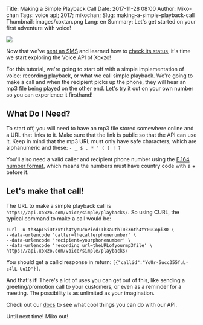 Title: Making a Simple Playback Call
Date: 2017-11-28 08:00
Author: Miko-chan
Tags: voice api; 2017; mikochan;
Slug: making-a-simple-playback-call
Thumbnail: images/xoxtan.png
Lang: en
Summary: Let's get started on your first adventure with voice!

<div>
  <img src="https://blog.xoxzo.com/images/xoxtan.png" class="float-lg-right lg-width200 md-width300" style="margin: 0;">
</div>

Now that we've [sent an SMS]({filename}./sending-your-first-sms-en.md) and
learned how to [check its status]({filename}./checking-your-sms-status-en.md),
it's time we start exploring the Voice API of Xoxzo!

For this tutorial, we're going to start off with a simple implementation of voice:
recording playback, or what we call simple playback. We're going to make a call
and when the recipient picks up the phone, they will hear an mp3 file being played
on the other end. Let's try it out on your own number so you can experience it firsthand!

<div style="clear:both;"></div>

## What Do I Need? ##

To start off, you will need to have an mp3 file stored somewhere online and a URL that links to it. Make sure that the link is public so that the API can use it. Keep in mind that the mp3 URL must only have safe characters, which are alphanumeric and these:
```- _ $ . * ' ( ) ! ?```

You'll also need a valid caller and recipient phone number using the [E.164 number format](https://en.wikipedia.org/wiki/E.164), which means the numbers must have country code with a + before it.

## Let's make that call! ##

The URL to make a simple playback call is `https://api.xoxzo.com/voice/simple/playbacks/`. So using CURL, the typical command to make a call would be:

```
curl -u th3ApISiDt3xtTh4tyoUcoPied:Th3aUthT0k3nth4tY0uCopi3D \
--data-urlencode 'caller=thecallerphonenumber' \
--data-urlencode 'recipient=yourphonenumber' \
--data-urlencode 'recording_url=theURLofyourmp3file' \
https://api.xoxzo.com/voice/simple/playbacks/
```

You should get a callid response in return: `[{"callid":"YoUr-5ucc355fuL-c4lL-Uu1D"}]`.

And that's it! There's a lot of uses you can get out of this, like sending a greeting/promotion call to your customers, or even as a reminder for a meeting. The possibility is as unlimited as your imagination.

Check out our [docs](https://docs.xoxzo.com/en/) to see what cool things you can do with our API.

Until next time! Miko out!
